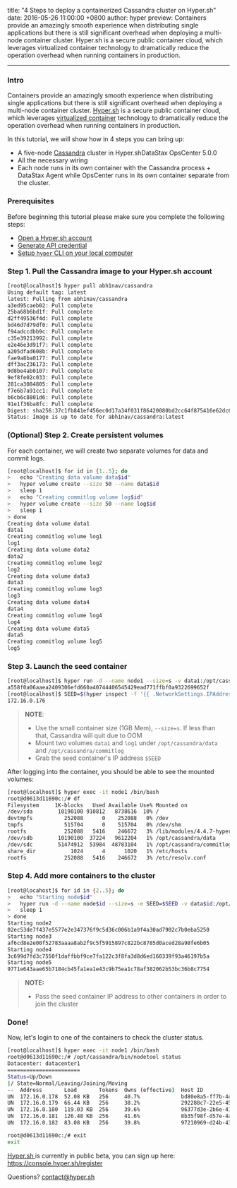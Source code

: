 title: "4 Steps to deploy a containerized Cassandra cluster on Hyper.sh"
date: 2016-05-26 11:00:00 +0800
author: hyper
preview: Containers provide an amazingly smooth experience when distributing single applications but there is still significant overhead when deploying a multi-node container cluster.  Hyper.sh is a secure public container cloud, which leverages virtualized container technology to dramatically reduce the operation overhead when running containers in production.

---

### Intro

Containers provide an amazingly smooth experience when distributing single applications but there is still significant overhead when deploying a multi-node container cluster.  [Hyper.sh](https://hyper.sh/) is a secure public container cloud, which leverages [virtualized container](http://hypercontainer.io/) technology to dramatically reduce the operation overhead when running containers in production.

In this tutorial, we will show how in 4 steps you can bring up:

- A five-node  [Cassandra](http://cassandra.apache.org/) cluster in Hyper.shDataStax OpsCenter 5.0.0
- All the necessary wiring
- Each node runs in its own container with the Cassandra process + DataStax Agent while OpsCenter runs in its own container separate from the cluster.

### Prerequisites
Before beginning this tutorial please make sure you complete the following steps:

- [Open a Hyper.sh account](https://console.hyper.sh/register)
- [Generate API credential](https://docs.hyper.sh/GettingStarted/generate_api_credential.html)
- [Setup `hyper` CLI on your local computer](https://docs.hyper.sh/GettingStarted/install.html)

### Step 1. Pull the Cassandra image to your Hyper.sh account

``` bash
[root@localhost]$ hyper pull abh1nav/cassandra
Using default tag: latest
latest: Pulling from abh1nav/cassandra
a3ed95caeb02: Pull complete
25ba68b6bd1f: Pull complete
d2ff49536f4d: Pull complete
bd46d7d79df0: Pull complete
f94adccdbb9c: Pull complete
c35e39213992: Pull complete
e2e46e3d91f7: Pull complete
a205dfad608b: Pull complete
fae9a8ba0177: Pull complete
dff3ac236173: Pull complete
9d8be4ab0107: Pull complete
9ef8fe02c033: Pull complete
281ca3084805: Pull complete
f7e6b7a91cc1: Pull complete
b6cb6c8801d6: Pull complete
91e1f36ba8fc: Pull complete
Digest: sha256:37c1fb841ef456ec0d17a34f031f86420080bd2cc64f875416e62dc674e2f985
Status: Image is up to date for abh1nav/cassandra:latest
```

### (Optional) Step 2. Create persistent volumes
For each container, we will create two separate volumes for data and commit logs.

``` bash
[root@localhost]$ for id in {1..5}; do
>   echo "Creating data volume data$id"
>   hyper volume create --size 50 --name data$id
>   sleep 1
>   echo "Creating commitlog volume log$id"
>   hyper volume create --size 50 --name log$id
>   sleep 1
> done
Creating data volume data1
data1
Creating commitlog volume log1
log1
Creating data volume data2
data2
Creating commitlog volume log2
log2
Creating data volume data3
data3
Creating commitlog volume log3
log3
Creating data volume data4
data4
Creating commitlog volume log4
log4
Creating data volume data5
data5
Creating commitlog volume log5
log5
```

### Step 3. Launch the seed container

``` bash
[root@localhost]$ hyper run -d --name node1 --size=s -v data1:/opt/cassandra/data -v log1:/opt/cassandra/commitlog/ abh1nav/cassandra
a558f0a06aaea2409306efd660a40744406545429ead771ffbf0a9322699652f
[root@localhost]$ SEED=$(hyper inspect -f '{{ .NetworkSettings.IPAddress }}' node1); echo $SEED
172.16.0.176
```
> **NOTE**:
> - Use the small container size (1GB Mem), `--size=s`. If less than that, Cassandra will quit due to OOM
> - Mount two volumes `data1` and `log1` under `/opt/cassandra/data` and `/opt/cassandra/commitlog`
> - Grab the seed container's IP address `$SEED`

After logging into the container, you should be able to see the mounted volumes:

``` bash
[root@localhost]$ hyper exec -it node1 /bin/bash
root@d0613d11690c:/# df
Filesystem     1K-blocks   Used Available Use% Mounted on
/dev/sda        10190100 910812   8738616  10% /
devtmpfs          252088      0    252088   0% /dev
tmpfs             515704      0    515704   0% /dev/shm
rootfs            252088   5416    246672   3% /lib/modules/4.4.7-hyper
/dev/sdb        10190100  37224   9612204   1% /opt/cassandra/data
/dev/sdc        51474912  53984  48783104   1% /opt/cassandra/commitlog
share_dir           1024      4      1020   1% /etc/hosts
rootfs            252088   5416    246672   3% /etc/resolv.conf
```

### Step 4. Add more containers to the cluster

``` bash
[root@locahost]$ for id in {2..5}; do
>   echo "Starting node$id"
>   hyper run -d --name node$id --size=s -e SEED=$SEED -v data$id:/opt/cassandra/data  -v log$id:/opt/cassandra/commitlog abh1nav/cassandra
>   sleep 1
> done
Starting node2
02ec53de7f437e5577e2e347376f9c5d36c006b1a9f4a30ad7902c7b0eba5250
Starting node3
af6cd8e2e00f52783aaaa8ab2f9c5f5915897c822bc8785d0aced28a98fe6b05
Starting node4
3c699d7fd3c7550f1daffbbf9ce7fa122c3f8fa3d8d6ed160339f93a46197b5a
Starting node5
9771e643aae65b7184cb45fa1ea1e43c9b75ea1c78af382062b53bc36b8c7754
```

> **NOTE:**
> - Pass the seed container IP address to other containers in order to join the cluster

### Done!
Now, let's login to one of the containers to check the cluster status.

``` bash
[root@localhost]$ hyper exec -it node1 /bin/bash
root@d0613d11690c:/# /opt/cassandra/bin/nodetool status
Datacenter: datacenter1
=======================
Status=Up/Down
|/ State=Normal/Leaving/Joining/Moving
--  Address       Load       Tokens  Owns (effective)  Host ID                               Rack
UN  172.16.0.178  52.08 KB   256     40.7%             bd80e8a5-ff7b-4cf4-a490-1f52895cbb39  rack1
UN  172.16.0.179  66.44 KB   256     38.2%             292288c7-22e5-4565-a702-6d82974fe6b5  rack1
UN  172.16.0.180  119.03 KB  256     39.6%             96377d3e-2b6e-41fa-a1ea-62f1db5deb42  rack1
UN  172.16.0.181  126.48 KB  256     41.6%             8b35f98f-d57e-4a74-84d7-fa164f945260  rack1
UN  172.16.0.182  83.08 KB   256     39.8%             97210969-d24b-4398-9b85-efad5670bb25  rack1

root@d0613d11690c:/# exit
exit
```


[Hyper.sh ](https://hyper.sh/) is currently in public beta, you can sign up here: https://console.hyper.sh/register

Questions? [contact@hyper.sh](mailto:contact@hyper.sh)
